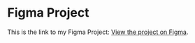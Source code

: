 # Figma Project 
This is the link to my Figma Project:
[View the project on Figma](https://www.figma.com/design/6SGILECuLzL5NQGNTAjjIs/Bastet-project-presentation?node-id=0-1&t=0E9dK99PVOkq8BFK-1).
